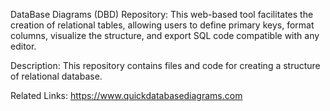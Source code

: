 DataBase Diagrams (DBD) Repository:
This web-based tool facilitates the creation of relational tables, allowing users to define primary keys, format columns, visualize the structure, and export SQL code compatible with any editor.

Description:
This repository contains files and code for creating a structure of relational database.

Related Links:
https://www.quickdatabasediagrams.com
